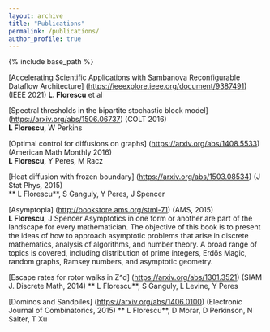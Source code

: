 ```yaml
---
layout: archive
title: "Publications"
permalink: /publications/
author_profile: true
---
```


{% include base_path %}


[Accelerating Scientific Applications with Sambanova Reconfigurable Dataflow Architecture]
(https://ieeexplore.ieee.org/document/9387491)
(IEEE 2021)
**L. Florescu** et al

[Spectral thresholds in the bipartite stochastic block model]
(https://arxiv.org/abs/1506.06737)
(COLT 2016)\
**L Florescu**, W Perkins

[Optimal control for diffusions on graphs]
(https://arxiv.org/abs/1408.5533)
(American Math Monthly 2016)\
**L Florescu**, Y Peres, M Racz

[Heat diffusion with frozen boundary]
(https://arxiv.org/abs/1503.08534)
(J Stat Phys, 2015)\
** L Florescu**, S Ganguly, Y Peres, J Spencer

[Asymptopia]
(http://bookstore.ams.org/stml-71)
(AMS, 2015)\
**L Florescu**, J Spencer
Asymptotics in one form or another are part of the landscape for every mathematician. The objective of this book is to present the ideas of how to approach asymptotic problems that arise in discrete mathematics, analysis of algorithms, and number theory. A broad range of topics is covered, including distribution of prime integers, Erdős Magic, random graphs, Ramsey numbers, and asymptotic geometry.

[Escape rates for rotor walks in Z^d]
(https://arxiv.org/abs/1301.3521)
(SIAM J. Discrete Math, 2014)
** L Florescu**, S Ganguly, L Levine, Y Peres

[Dominos and Sandpiles]
(https://arxiv.org/abs/1406.0100)
(Electronic Journal of Combinatorics, 2015)
** L Florescu**, D Morar, D Perkinson, N Salter, T Xu








